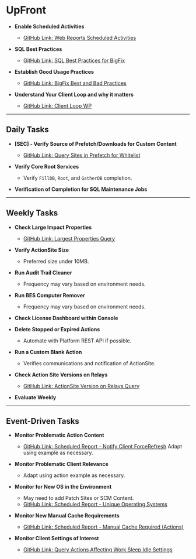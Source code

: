 # UpFront

- **Enable Scheduled Activities**  
  - [GitHub Link: Web Reports Scheduled Activities](https://github.com/mpaishon/WebReportsSchedActivity)

- **SQL Best Practices**  
  - [GitHub Link: SQL Best Practices for BigFix](https://github.com/mpaishon/BigFixDocs/blob/main/Bfe%20Sql%20Best%20Practices.md)

- **Establish Good Usage Practices**  
  - [GitHub Link: BigFix Best and Bad Practices](https://github.com/mpaishon/BigFixDocs/blob/main/Best%20and%20Bad%20Practices%20BigFix.md)

- **Understand Your Client Loop and why it matters**  
  - [GitHub Link: Client Loop WP](https://github.com/mpaishon/BigFixDocs/blob/main/Elegance%20of%20the%20BF%20Client%20Loop.md)
---

## Daily Tasks

- **[SEC] - Verify Source of Prefetch/Downloads for Custom Content**  
  - [GitHub Link: Query Sites in Prefetch for Whitelist](https://github.com/mpaishon/HelpfulSessionRelQueries/blob/main/Query%20Sites%20in%20Prefetch%20for%20Whitelist.md)

- **Verify Core Root Services**
  - Verify `FillDB`, `Root`, and `GatherDB` completion.
- **Verification of Completion for SQL Maintenance Jobs**


---

## Weekly Tasks

- **Check Large Impact Properties**  
  - [GitHub Link: Largest Properties Query](https://github.com/mpaishon/BFSqlEntQueries/blob/main/BFE%20Largest%20Properties.md)

- **Verify ActionSite Size**  
  - Preferred size under 10MB.

- **Run Audit Trail Cleaner**  
  - Frequency may vary based on environment needs.

- **Run BES Computer Remover**  
  - Frequency may vary based on environment needs.

- **Check License Dashboard within Console**

- **Delete Stopped or Expired Actions**  
  - Automate with Platform REST API if possible.

- **Run a Custom Blank Action**  
  - Verifies communications and notification of ActionSite.

- **Check Action Site Versions on Relays**  
  - [GitHub Link: ActionSite Version on Relays Query](https://github.com/mpaishon/HelpfulSessionRelQueries/blob/main/Actionsite%20version%20on%20relays.md)

- **Evaluate Weekly**

---

## Event-Driven Tasks

- **Monitor Problematic Action Content**  
  - [GitHub Link: Scheduled Report - Notify Client ForceRefresh](https://github.com/mpaishon/WebReportsSchedActivity/blob/main/_Scheduled%20Report-Notify%20ClientForceRefresh.txt)
	Adapt using example as necessary.
	
- **Monitor Problematic Client Relevance**  
  - Adapt using action example as necessary.

- **Monitor for New OS in the Environment**  
  - May need to add Patch Sites or SCM Content.
  - [GitHub Link: Scheduled Report - Unique Operating Systems](https://github.com/mpaishon/WebReportsSchedActivity/blob/main/_Scheduled%20Report-Unique%20Operating%20Systems%20.txt)

- **Monitor New Manual Cache Requirements**  
  - [GitHub Link: Scheduled Report - Manual Cache Required (Actions)](https://github.com/mpaishon/WebReportsSchedActivity/blob/main/_Scheduled%20Report-Manual%20Cache%20Required%20(Actions).txt)

- **Monitor Client Settings of Interest**  
  - [GitHub Link: Query Actions Affecting Work Sleep Idle Settings](https://github.com/mpaishon/HelpfulSessionRelQueries/blob/main/Query%20Actions%20Affecting%20Work%20Sleep%20Idle%20Settings.md)

